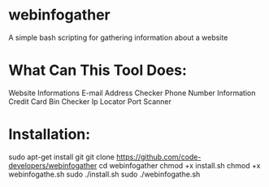 # webinfogather
A simple bash scripting for gathering information about a website

# What Can This Tool Does:
Website Informations
E-mail Address Checker
Phone Number Information
Credit Card Bin Checker
Ip Locator
Port Scanner

# Installation:
sudo apt-get install git
git clone https://github.com/code-developers/webinfogather
cd webinfogather
chmod +x install.sh
chmod +x webinfogathe.sh
sudo ./install.sh
sudo ./webinfogathe.sh